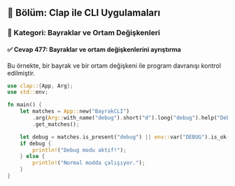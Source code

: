 ## 📘 Bölüm: Clap ile CLI Uygulamaları  
### 🔹 Kategori: Bayraklar ve Ortam Değişkenleri  
#### ✅ Cevap 477: Bayraklar ve ortam değişkenlerini ayrıştırma

Bu örnekte, bir bayrak ve bir ortam değişkeni ile program davranışı kontrol edilmiştir.

```rust
use clap::{App, Arg};
use std::env;

fn main() {
    let matches = App::new("BayrakCLI")
        .arg(Arg::with_name("debug").short("d").long("debug").help("Debug modunu açar"))
        .get_matches();

    let debug = matches.is_present("debug") || env::var("DEBUG").is_ok();
    if debug {
        println!("Debug modu aktif!");
    } else {
        println!("Normal modda çalışıyor.");
    }
}
```
